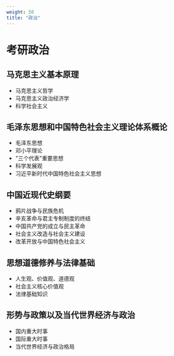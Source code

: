 ```yaml
---
weight: 50
title: "政治"
---
```


# 考研政治

## 马克思主义基本原理
- 马克思主义哲学
- 马克思主义政治经济学
- 科学社会主义

## 毛泽东思想和中国特色社会主义理论体系概论
- 毛泽东思想
- 邓小平理论
- "三个代表"重要思想
- 科学发展观
- 习近平新时代中国特色社会主义思想

## 中国近现代史纲要
- 鸦片战争与民族危机
- 辛亥革命与君主专制制度的终结
- 中国共产党的成立与民主革命
- 社会主义改造与社会主义建设
- 改革开放与中国特色社会主义

## 思想道德修养与法律基础
- 人生观、价值观、道德观
- 社会主义核心价值观
- 法律基础知识

## 形势与政策以及当代世界经济与政治
- 国内重大时事
- 国际重大时事
- 当代世界经济与政治格局
